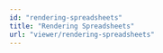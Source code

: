 ```yaml
---
id: "rendering-spreadsheets"
title: "Rendering Spreadsheets"
url: "viewer/rendering-spreadsheets"
---
```



